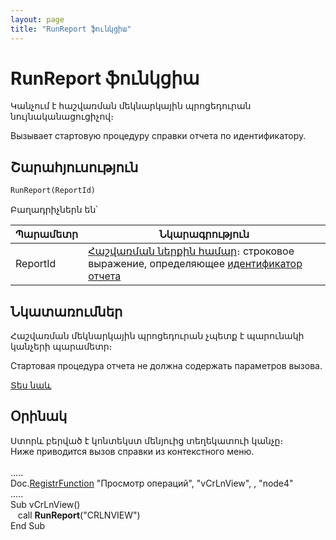 ```yaml
---
layout: page
title: "RunReport ֆունկցիա"
---
```


# RunReport ֆունկցիա

Կանչում է հաշվառման մեկնարկային պրոցեդուրան նույնականացուցիչով։ 

Вызывает стартовую процедуру справки отчета по идентификатору.


## Շարահյուսություն

```vb
RunReport(ReportId)
```
Բաղադրիչներն են՝

| Պարամետր | Նկարագրություն |
|--|--|
| ReportId | [Հաշվառման ներքին համար](../../../Defs/report.md)։ строковое выражение, определяющее [идентификатор отчета](../../../Defs/report.html) |


## Նկատառումներ

Հաշվառման մեկնարկային պրոցեդուրան չպետք է պարունակի կանչերի պարամետր։

Стартовая процедура отчета не должна содержать параметров вызова.

[Տես նաև](../../../Defs/report.md)



## Օրինակ

Ստորև բերված է կոնտեկստ մենյուից տեղեկատուի կանչը։  
Ниже приводится вызов справки из контекстного меню.<br>
<br>
.....<br>
Doc.[RegistrFunction](../../ASDOC/RegistrFunction.html) &quot;Просмотр операций&quot;, &quot;vCrLnView&quot;, , &quot;node4&quot;<br>
.....<br>
Sub vCrLnView()<br>
&nbsp;&nbsp; call <strong>RunReport</strong>(&quot;CRLNVIEW&quot;)<br>
End Sub
